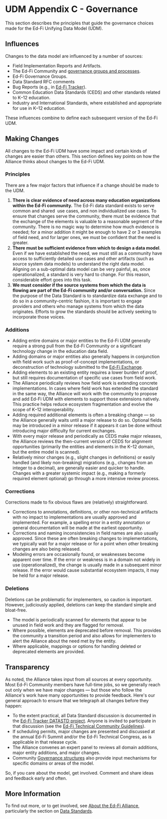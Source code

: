 # UDM Appendix C - Governance

This section describes the principles that guide the governance choices made for
the Ed-Fi Unifying Data Model (UDM).

## Influences

Changes to the data model are influenced by a number of sources:

* Field Implementation Reports and Artifacts.
* The Ed-Fi Community and [governance groups and
    processes](https://edfi.atlassian.net/wiki/spaces/GOV/overview).
* Ed-Fi Governance Groups.
* Data Standard RFC comments
* Bug Reports (e.g., in [Ed-Fi Tracker](http://tracker.ed-fi.org)).
* Common Education Data Standards (CEDS) and other standards related to K–12
    education.
* Industry and International Standards, where established and appropriate for
    use in K–12 education.

These influences combine to define each subsequent version of the Ed-Fi UDM.

## Making Changes

All changes to the Ed-Fi UDM have some impact and certain kinds of changes are
easier than others. This section defines key points on how the Alliance thinks
about changes to the Ed-Fi UDM.

### Principles

There are a few major factors that influence if a change should be made to the
UDM.

1. **There is clear evidence of need across many education organizations within
    the Ed-Fi community.** The Ed-Fi data standard exists to serve common and
    shared  use cases, and non individualized use cases. To ensure that changes
    serve the community, there must be evidence that the exchange of the
    elements is valuable to a reasonable segment of the community. There is no
    magic way to determine how much evidence is needed; for a minor addition it
    might be enough to have 2 or 3 examples of field need, and for larger ones,
    we must be confident that the need is greater.
2. **There must be sufficient evidence from which to design a data model**.
    Even if we have established the need, we must still as a community have
    access to sufficiently detailed use cases and other artifacts (such as
    source system data models) to understand the right data model. Aligning on a
    sub-optimal data model can be very painful, as, once operationalized, a
    standard is very hard to change. For this reason, considerable effort goes
    into this task.
3. **We must consider if the source systems from which the data is flowing are
    part of the Ed-Fi community and/or conversation.** Since the purpose of the
    Data Standard is to standardize data exchange and to do so in a
    community-centric fashion, it is important to engage providers and others
    who manage systems from which the data originates. Efforts to grow the
    standards should be actively seeking to incorporate those voices.

### Additions

* Adding entire domains or major entities to the Ed-Fi UDM generally require a
    strong pull from the Ed-Fi Community or a significant technology change in
    the education data field.
* Adding domains or major entities also generally happens in conjunction with
    field work such as proof-of-concept implementations, or deconstruction of
    technology submitted to the [Ed-Fi
    Exchange](https://edfi.atlassian.net/wiki/spaces/EXCHANGE/overview).
* Adding elements to an existing entity requires a lower burden of proof, but
    still requires documentation of specific use cases from field work.
* The Alliance periodically reviews how field work is extending concrete
    implementations. In cases where field work has extended the standard in the
    same way, the Alliance will work with the community to propose and add Ed-Fi
    UDM with elements to support those extensions natively. This practice helps
    reduce ecosystem fragmentation and evolve the scope of K–12
    interoperability.
* Adding required additional elements is often a breaking change — so the
    Alliance generally waits until a major release to do so. Optional fields may
    be introduced in a minor release if it appears it can be done without
    introducing major difficulty for current exchanges.
* With every major release and periodically as CEDS make major releases, the
    Alliance reviews the then-current version of CEDS for alignment
    opportunities (primarily the entities and elements in the K–12 domain, but
    the entire model is scanned).
* Relatively minor changes (e.g., slight changes in definitions) or easily
    handled (and likely non-breaking) migrations (e.g., changes from an integer
    to a decimal), are generally easier and quicker to handle. Changes with a
    greater systemic impact (e.g., making a formerly required element optional)
    go through a more intensive review process.

### Corrections

Corrections made to fix obvious flaws are (relatively) straightforward.

* Corrections to annotations, definitions, or other non-technical artifacts
    with no impact to implementations are usually approved and implemented. For
    example, a spelling error in a entity annotation or general documentation
    will be made at the earliest opportunity.
* Corrections and naming inconsistencies in field names are also usually
    approved. Since these are often breaking changes to implementations, we
    typically wait for a major release or for a point when other breaking
    changes are also being released.
* Modeling errors are occasionally found, or weaknesses become apparent over
    time. If the error or weakness is in a domain not widely in use
    (operationalized), the change is usually made in a subsequent minor release.
    If the error would cause substantial ecosystem impacts, it may be held for a
    major release.

### Deletions

Deletions can be problematic for implementers, so caution is important. However,
judiciously applied, deletions can keep the standard simple and bloat-free.

* The model is periodically scanned for elements that appear to be unused in
    field work and they are flagged for removal.
* Where possible, elements are deprecated before removal. This provides the
    community a transition period and also allows for implementers to alert the
    Alliance about the need met by the entity.
* Where applicable, mappings or options for handling deleted or deprecated
    elements are provided.

## Transparency

As noted, the Alliance takes input from all sources at every opportunity. Most
Ed-Fi Community members have full-time jobs, so we generally reach out only when
we have major changes — but those who follow the Alliance's work have many
opportunities to provide feedback. Here's our general approach to ensure that we
telegraph all changes before they happen:

* To the extent practical, all Data Standard discussion is documented in the
    [Ed-Fi Tracker DATASTD project](https://tracker.ed-fi.org/projects/DATASTD).
    Anyone is invited to participate in that discussion (see the [Ed-Fi
    Technical Community
    Guidelines](https://edfi.atlassian.net/wiki/display/ETKB/Technical+Community+Guidelines)).
* If scheduling permits, major changes are presented and discussed at the
    annual Ed-Fi Summit and/or the Ed-Fi Technical Congress, as is applicable in
    that release cycle.
* The Alliance convenes an expert panel to reviews all domain additions, major
    entity additions, and major changes.
* Community [Governance
    structures](https://edfi.atlassian.net/wiki/spaces/GOV/overview) also
    provide input mechanisms for specific domains or areas of the model.

So, if you care about the model, get involved. Comment and share ideas and
feedback early and often.

## More Information

To find out more, or to get involved, see [About the Ed-Fi
Alliance](https://edfi.atlassian.net/wiki/spaces/ETKB/pages/20875405/About+the+Ed-Fi+Alliance),
particularly the section on [Data
Standards](https://edfi.atlassian.net/wiki/spaces/ETKB/pages/20875427/About+-+Data+Standards).
